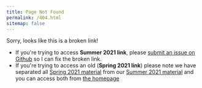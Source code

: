 ```yaml
---
title: Page Not Found
permalink: /404.html
sitemap: false
---
```


Sorry, looks like this is a broken link! 
- If you're trying to access **Summer 2021 link**, please [submit an issue on Github]({{site.github.repository_url}}/issues/new?title=broken%20link) so I can fix the broken link.
- If you're trying to access an old (**Spring 2021 link**) please note we have separated all [Spring 2021 material](/sp21-archive) from our [Summer 2021 material](/sm21) and you can access both from [the homepage](/)
